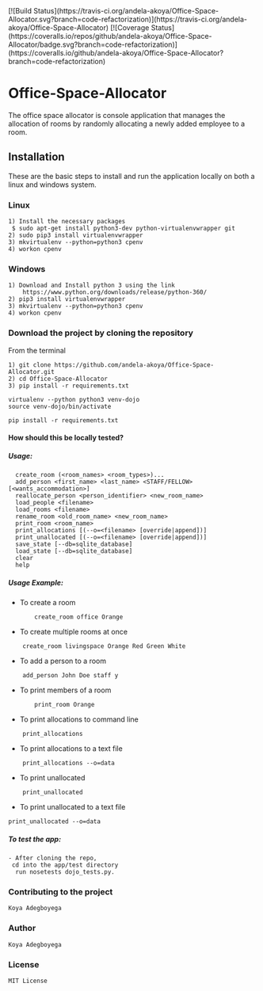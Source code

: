 <snippet>
<content>
[![Build Status](https://travis-ci.org/andela-akoya/Office-Space-Allocator.svg?branch=code-refactorization)](https://travis-ci.org/andela-akoya/Office-Space-Allocator)
[![Coverage Status](https://coveralls.io/repos/github/andela-akoya/Office-Space-Allocator/badge.svg?branch=code-refactorization)](https://coveralls.io/github/andela-akoya/Office-Space-Allocator?branch=code-refactorization)

# Office-Space-Allocator


The office space allocator is console application that manages the allocation of rooms by randomly allocating a newly added employee to a room.

## Installation

These are the basic steps to install and run the application locally on both a linux and windows system.

### Linux

```
1) Install the necessary packages
 $ sudo apt-get install python3-dev python-virtualenvwrapper git
2) sudo pip3 install virtualenvwrapper
3) mkvirtualenv --python=python3 cpenv
4) workon cpenv
```
### Windows
```
1) Download and Install python 3 using the link
	https://www.python.org/downloads/release/python-360/
2) pip3 install virtualenvwrapper
3) mkvirtualenv --python=python3 cpenv
4) workon cpenv
```


### Download the project by cloning the repository
From the terminal
```
1) git clone https://github.com/andela-akoya/Office-Space-Allocator.git
2) cd Office-Space-Allocator
3) pip install -r requirements.txt

virtualenv --python python3 venv-dojo
source venv-dojo/bin/activate

pip install -r requirements.txt
```

#### How should this be locally tested?

##### Usage:
```
  create_room (<room_names> <room_types>)...
  add_person <first_name> <last_name> <STAFF/FELLOW> [<wants_accommodation>]
  reallocate_person <person_identifier> <new_room_name>
  load_people <filename>
  load_rooms <filename>
  rename_room <old_room_name> <new_room_name>
  print_room <room_name>
  print_allocations [(--o=<filename> [override|append])]
  print_unallocated [(--o=<filename> [override|append])]
  save_state [--db=sqlite_database]
  load_state [--db=sqlite_database]
  clear
  help
```

##### Usage Example:

- To create a room
   ```
	   create_room office Orange
   ```

- To create multiple rooms at once
 ```
	 create_room livingspace Orange Red Green White
 ```
- To add a person to a room
```
	add_person John Doe staff y
```
- To print members of a room
  ```
	  print_room Orange
  ```
- To print allocations to command line
```
	print_allocations
```
- To print allocations to a text file
```
	print_allocations --o=data
```
- To print unallocated
 ```
	 print_unallocated
 ```
- To print unallocated to a text file
```
print_unallocated --o=data
```


##### To test the app:

```
- After cloning the repo,
 cd into the app/test directory
  run nosetests dojo_tests.py.
```
### Contributing to the project
```Koya Adegboyega```

### Author
```Koya Adegboyega```

### License
```
MIT License
```
</content>
</snippet>
